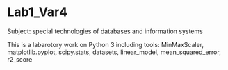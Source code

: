 # Lab1_Var4
Subject: special technologies of databases and information systems

This is a labarotory work on Python 3 including tools: MinMaxScaler, matplotlib.pyplot, scipy.stats, datasets, linear_model, mean_squared_error, r2_score
